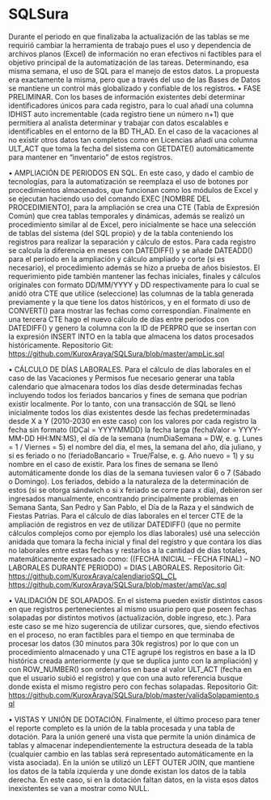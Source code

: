 # SQLSura
Durante el periodo en que finalizaba la actualización de las tablas se me requirió cambiar la herramienta de trabajo pues el uso y dependencia de archivos planos (Excel) de información no eran efectivos ni factibles para el objetivo principal de la automatización de las tareas. Determinando, esa misma semana, el uso de SQL para el manejo de estos datos. La propuesta era exactamente la misma, pero que a través del uso de las Bases de Datos se mantiene un control más globalizado y confiable de los registros.
•	FASE PRELIMINAR. Con los bases de información existentes debí determinar identificadores únicos para cada registro, para lo cual añadí una columna IDHIST auto incrementable (cada registro tiene un número n+1) que permitiera al analista determinar y trabajar con datos escalables e identificables en el entorno de la BD TH_AD. En el caso de la vacaciones al no existir otros datos tan completos como en Licencias añadí una columna ULT_ACT que toma la fecha del sistema con GETDATE() automáticamente para mantener en “inventario” de estos registros.

•	AMPLIACIÓN DE PERIODOS EN SQL. En este caso, y dado el cambio de tecnologías, para la automatización se reemplaza el uso de botones por procedimientos almacenados, que funcionan como los módulos de Excel y se ejecutan haciendo uso del comando EXEC [NOMBRE DEL PROCEDIMIENTO], para la ampliación se crea una CTE (Tabla de Expresión Común) que crea tablas temporales y dinámicas, además se realizó un procedimiento similar al de Excel, pero inicialmente se hace una selección de tablas del sistema (del SQL propio) y de la tabla conteniendo los registros para realizar la separación y cálculo de estos. Para cada registro se calcula la diferencia en meses con DATEDIFF() y se añade DATEADD() para el periodo en la ampliación y cálculo ampliado y corte (si es necesario), el procedimiento además se hizo a prueba de años bisiestos. El requerimiento pide también mantener las fechas iniciales, finales y cálculos originales con formato DD/MM/YYYY y DD respectivamente para lo cual se anidó otra CTE que utilice (seleccione) las columnas de la tabla generada previamente y la que tiene los datos históricos, y en el formato di uso de CONVERT() para mostrar las fechas como correspondían. Finalmente en una tercera CTE hago el nuevo cálculo de días entre periodos con DATEDIFF() y genero la columna con la ID de PERPRO que se insertan con la expresión INSERT INTO en la tabla que almacena los datos procesados históricamente.
Repositorio Git: https://github.com/KuroxAraya/SQLSura/blob/master/ampLic.sql

•	CÁLCULO DE DÍAS LABORALES. Para el cálculo de días laborales en el caso de las Vacaciones y Permisos fue necesario generar una tabla calendario que almacenara todos los días desde determinadas fechas incluyendo todos los feriados bancarios y fines de semana que podrían existir localmente. Por lo tanto, con una transacción de SQL se llenó inicialmente todos los días existentes desde las fechas predeterminadas desde X a Y (2010-2030 en este caso) con los valores por cada registro la fecha sin formato (IDCal = YYYYMMDD) la fecha larga (fechaValor = YYYY-MM-DD HH:MN:MS), el día de la semana (numDiaSemana = DW, e. g. Lunes = 1 / Viernes = 5) el nombre del día, el mes, la semana del año, día juliano, y si es feriado o no (feriadoBancario = True/False, e. g. Año nuevo = 1) y su nombre en el caso de existir. Para los fines de semana se llenó automáticamente donde los días de la semana tuviesen valor 6 o 7 (Sábado o Domingo). Los feriados, debido a la naturaleza de la determinación de estos (si se otorga sándwich o si x feriado se corre para x día), debieron ser ingresados manualmente, encontrando principalmente problemas en Semana Santa, San Pedro y San Pablo, el Día de la Raza y el sándwich de Fiestas Patrias. Para el cálculo de días laborales en el tercer CTE de la ampliación de registros en vez de utilizar DATEDIFF() (que no permite cálculos complejos como por ejemplo los días laborales) usé una selección anidada que tomara la fecha inicial y final del registro y que contara los días no laborales entre estas fechas y restarlos a la cantidad de días totales, matemáticamente expresado como: ((FECHA INICIAL – FECHA FINAL) – NO LABORALES DURANTE PERIODO) = DIAS LABORALES.
Repositorio Git: https://github.com/KuroxAraya/calendiarioSQL_CL
		https://github.com/KuroxAraya/SQLSura/blob/master/ampVac.sql

•	VALIDACIÓN DE SOLAPADOS. En el sistema pueden existir distintos casos en que registros pertenecientes al mismo usuario pero que poseen fechas solapadas por distintos motivos (actualización, doble ingreso, etc.). Para este caso se me hizo sugerencia de utilizar cursores, que, siendo efectivos en el proceso, no eran factibles para el tiempo en que terminaba de procesar los datos (30 minutos para 30k registros) por lo que con un procedimiento almacenado y una CTE agrupé los registros en base a la ID histórica creada anteriormente (y que se duplica junto con la ampliación) y con ROW_NUMBER() son ordenarlos en base al valor ULT_ACT (fecha en que el usuario subió el registro) y que con una auto referencia busque donde exista el mismo registro pero con fechas solapadas.
Repositorio Git: https://github.com/KuroxAraya/SQLSura/blob/master/validaSolapamiento.sql

•	VISTAS Y UNIÓN DE DOTACIÓN. Finalmente, el último proceso para tener el reporte completo es la unión de la tabla procesada y una tabla de dotación. Para la unión generé una vista que permite la unión dinámica de tablas y almacenar independientemente la estructura deseada de la tabla (cualquier cambio en las tablas será representado automáticamente en la vista asociada). En la unión se utilizó un LEFT OUTER JOIN, que mantiene los datos de la tabla izquierda y une donde existan los datos de la tabla derecha. En este caso, si en la dotación faltan datos, en la vista esos datos inexistentes se van a mostrar como NULL.
